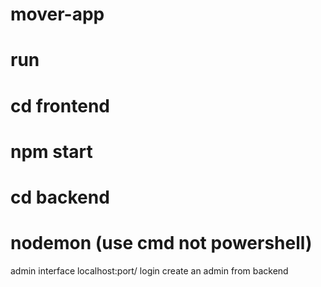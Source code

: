 # mover-app

# run

# cd frontend

# npm start

# cd backend

# nodemon (use cmd not powershell)
admin interface localhost:port/ login
create an admin from backend
